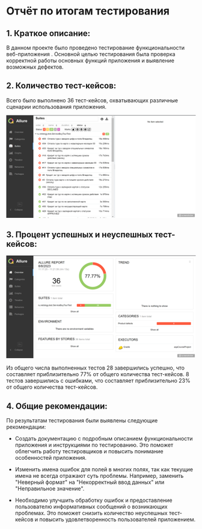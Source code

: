 # Отчёт по итогам тестирования

## 1. Краткое описание:

В данном проекте было проведено тестирование функциональности веб-приложения . Основной целью тестирования была проверка корректной работы основных функций приложения и выявление возможных дефектов.

## 2. Количество тест-кейсов:

Всего было выполнено 36 тест-кейсов, охватывающих различные сценарии использования приложения.

![Allure-Report](img_2.png)

## 3. Процент успешных и неуспешных тест-кейсов:

![ОтчетAllure](img_1.png)

Из общего числа выполненных тестов 28 завершились успешно, что составляет приблизительно 77% от общего количества тест-кейсов. 8 тестов завершились с ошибками, что составляет приблизительно 23% от общего количества тест-кейсов.

## 4. Общие рекомендации:

По результатам тестирования были выявлены следующие рекомендации:

* Создать документацию с подробным описанием функциональности приложения и инструкциями по тестированию. Это поможет облегчить работу тестировщиков и повысить понимание особенностей приложения.

* Изменить имена ошибок для полей в многих полях, так как текущие имена не всегда отражают суть проблемы. Например, заменить "Неверный формат" на "Некорректный ввод данных" или "Неправильное значение".

* Необходимо улучшить обработку ошибок и предоставление пользователю информативных сообщений о возникающих проблемах. Это поможет снизить количество неуспешных тест-кейсов и повысить удовлетворенность пользователей приложением.